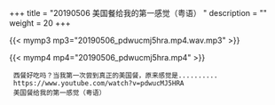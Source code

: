 +++
title = "20190506  美国餐给我的第一感觉（粤语） "
description = ""
weight = 20
+++

{{< mymp3 mp3="20190506_pdwucmj5hra.mp4.wav.mp3" >}}

{{< mymp4 mp4="20190506_pdwucmj5hra.mp4" >}}

     西餐好吃吗？当我第一次尝到真正的美国餐，原来感觉是.......... 
     https://www.youtube.com/watch?v=pdwucMJ5HRA 
     美国餐给我的第一感觉（粤语） 
